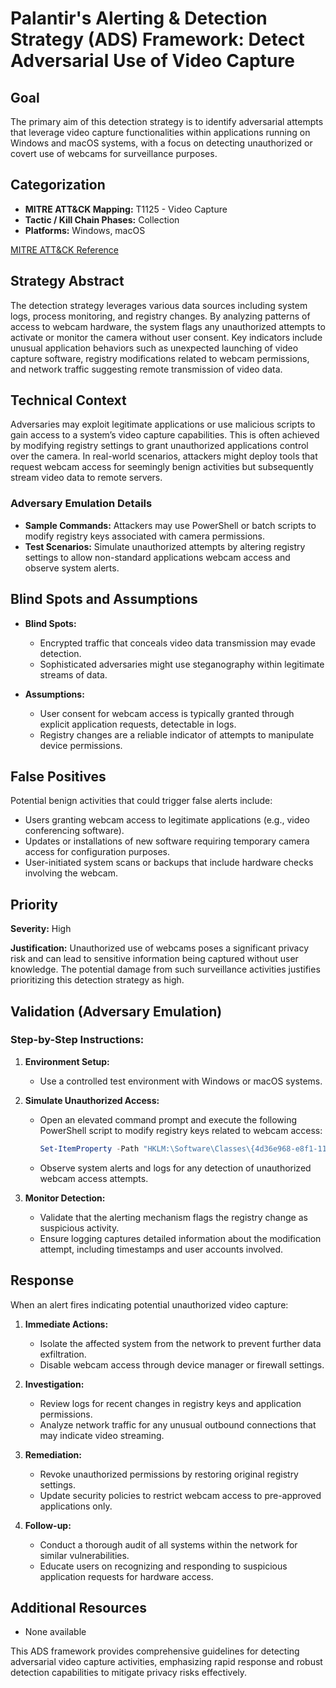 # Palantir's Alerting & Detection Strategy (ADS) Framework: Detect Adversarial Use of Video Capture

## Goal
The primary aim of this detection strategy is to identify adversarial attempts that leverage video capture functionalities within applications running on Windows and macOS systems, with a focus on detecting unauthorized or covert use of webcams for surveillance purposes.

## Categorization
- **MITRE ATT&CK Mapping:** T1125 - Video Capture
- **Tactic / Kill Chain Phases:** Collection
- **Platforms:** Windows, macOS

[MITRE ATT&CK Reference](https://attack.mitre.org/techniques/T1125)

## Strategy Abstract
The detection strategy leverages various data sources including system logs, process monitoring, and registry changes. By analyzing patterns of access to webcam hardware, the system flags any unauthorized attempts to activate or monitor the camera without user consent. Key indicators include unusual application behaviors such as unexpected launching of video capture software, registry modifications related to webcam permissions, and network traffic suggesting remote transmission of video data.

## Technical Context
Adversaries may exploit legitimate applications or use malicious scripts to gain access to a system’s video capture capabilities. This is often achieved by modifying registry settings to grant unauthorized applications control over the camera. In real-world scenarios, attackers might deploy tools that request webcam access for seemingly benign activities but subsequently stream video data to remote servers.

### Adversary Emulation Details
- **Sample Commands:** Attackers may use PowerShell or batch scripts to modify registry keys associated with camera permissions.
- **Test Scenarios:** Simulate unauthorized attempts by altering registry settings to allow non-standard applications webcam access and observe system alerts.

## Blind Spots and Assumptions
- **Blind Spots:**
  - Encrypted traffic that conceals video data transmission may evade detection.
  - Sophisticated adversaries might use steganography within legitimate streams of data.
  
- **Assumptions:**
  - User consent for webcam access is typically granted through explicit application requests, detectable in logs.
  - Registry changes are a reliable indicator of attempts to manipulate device permissions.

## False Positives
Potential benign activities that could trigger false alerts include:
- Users granting webcam access to legitimate applications (e.g., video conferencing software).
- Updates or installations of new software requiring temporary camera access for configuration purposes.
- User-initiated system scans or backups that include hardware checks involving the webcam.

## Priority
**Severity:** High

**Justification:** Unauthorized use of webcams poses a significant privacy risk and can lead to sensitive information being captured without user knowledge. The potential damage from such surveillance activities justifies prioritizing this detection strategy as high.

## Validation (Adversary Emulation)
### Step-by-Step Instructions:
1. **Environment Setup:**
   - Use a controlled test environment with Windows or macOS systems.
   
2. **Simulate Unauthorized Access:**
   - Open an elevated command prompt and execute the following PowerShell script to modify registry keys related to webcam access:
     ```powershell
     Set-ItemProperty -Path "HKLM:\Software\Classes\{4d36e968-e8f1-11d0-becc-00a0c9054129}" -Name "Permission" -Value "{unauthorized app GUID}"
     ```
   - Observe system alerts and logs for any detection of unauthorized webcam access attempts.

3. **Monitor Detection:**
   - Validate that the alerting mechanism flags the registry change as suspicious activity.
   - Ensure logging captures detailed information about the modification attempt, including timestamps and user accounts involved.

## Response
When an alert fires indicating potential unauthorized video capture:
1. **Immediate Actions:**
   - Isolate the affected system from the network to prevent further data exfiltration.
   - Disable webcam access through device manager or firewall settings.

2. **Investigation:**
   - Review logs for recent changes in registry keys and application permissions.
   - Analyze network traffic for any unusual outbound connections that may indicate video streaming.

3. **Remediation:**
   - Revoke unauthorized permissions by restoring original registry settings.
   - Update security policies to restrict webcam access to pre-approved applications only.

4. **Follow-up:**
   - Conduct a thorough audit of all systems within the network for similar vulnerabilities.
   - Educate users on recognizing and responding to suspicious application requests for hardware access.

## Additional Resources
- None available

This ADS framework provides comprehensive guidelines for detecting adversarial video capture activities, emphasizing rapid response and robust detection capabilities to mitigate privacy risks effectively.